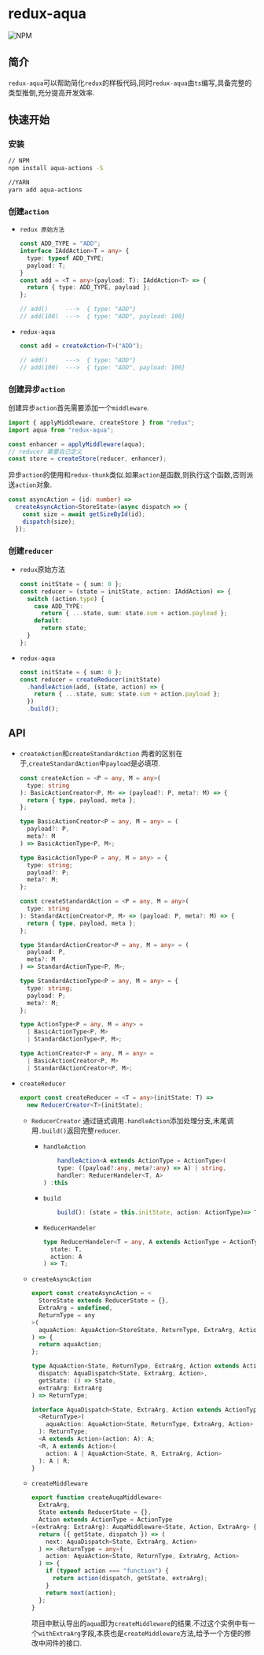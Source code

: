 # redux-aqua

![NPM](https://img.shields.io/npm/l/redux-aqua)

## 简介

`redux-aqua`可以帮助简化`redux`的样板代码,同时`redux-aqua`由`ts`编写,具备完整的类型推倒,充分提高开发效率.

## 快速开始

### 安装

```sh
// NPM
npm install aqua-actions -S

//YARN
yarn add aqua-actions
```

### 创建`action`

- `redux 原始方法`

  ```typescript
  const ADD_TYPE = "ADD";
  interface IAddAction<T = any> {
    type: typeof ADD_TYPE;
    payload: T;
  }
  const add = <T = any>(payload: T): IAddAction<T> => {
    return { type: ADD_TYPE, payload };
  };

  // add()     --->  { type: "ADD"}
  // add(100)  --->  { type: "ADD", payload: 100}
  ```

- `redux-aqua`

  ```typescript
  const add = createAction<T>("ADD");

  // add()     --->  { type: "ADD"}
  // add(100)  --->  { type: "ADD", payload: 100}
  ```

### 创建异步`action`

创建异步`action`首先需要添加一个`middleware`.

```typescript
import { applyMiddleware, createStore } from "redux";
import aqua from "redux-aqua";

const enhancer = applyMiddleware(aqua);
// reducer 需要自己定义
const store = createStore(reducer, enhancer);
```

异步`action`的使用和`redux-thunk`类似.如果`action`是函数,则执行这个函数,否则派送`action`对象.

```typescript
const asyncAction = (id: number) =>
  createAsyncAction<StoreState>(async dispatch => {
    const size = await getSizeById(id);
    dispatch(size);
  });
```

### 创建`reducer`

- `redux`原始方法
  ```typescript
  const initState = { sum: 0 };
  const reducer = (state = initState, action: IAddAction) => {
    switch (action.type) {
      case ADD_TYPE:
        return { ...state, sum: state.sum + action.payload };
      default:
        return state;
    }
  };
  ```
- `redux-aqua`
  ```typescript
  const initState = { sum: 0 };
  const reducer = createReducer(initState)
    .handleAction(add, (state, action) => {
      return { ...state, sum: state.sum + action.payload };
    })
    .build();
  ```

## API

- `createAction`和`createStandardAction`
  两者的区别在于,`createStandardAction`中`payload`是必填项.

  ```typescript
  const createAction = <P = any, M = any>(
    type: string
  ): BasicActionCreator<P, M> => (payload?: P, meta?: M) => {
    return { type, payload, meta };
  };

  type BasicActionCreator<P = any, M = any> = (
    payload?: P,
    meta?: M
  ) => BasicActionType<P, M>;

  type BasicActionType<P = any, M = any> = {
    type: string;
    payload?: P;
    meta?: M;
  };

  const createStandardAction = <P = any, M = any>(
    type: string
  ): StandardActionCreator<P, M> => (payload: P, meta?: M) => {
    return { type, payload, meta };
  };

  type StandardActionCreator<P = any, M = any> = (
    payload: P,
    meta?: M
  ) => StandardActionType<P, M>;

  type StandardActionType<P = any, M = any> = {
    type: string;
    payload: P;
    meta?: M;
  };

  type ActionType<P = any, M = any> =
    | BasicActionType<P, M>
    | StandardActionType<P, M>;

  type ActionCreator<P = any, M = any> =
    | BasicActionCreator<P, M>
    | StandardActionCreator<P, M>;
  ```

- `createReducer`

  ```typescript
  export const createReducer = <T = any>(initState: T) =>
    new ReducerCreator<T>(initState);
  ```

  - `ReducerCreator`
    通过链式调用`.handleAction`添加处理分支,末尾调用`.build()`返回完整`reducer`.

    - `handleAction`

      ```typescript
          handleAction<A extends ActionType = ActionType>(
          type: ((payload?:any, meta?:any) => A) | string,
          handler: ReducerHandeler<T, A>
      ) :this
      ```

    - `build`

      ```typescript
          build(): (state = this.initState, action: ActionType)=> T
      ```

    - `ReducerHandeler`

      ```typescript
      type ReducerHandeler<T = any, A extends ActionType = ActionType> = (
        state: T,
        action: A
      ) => T;
      ```

  - `createAsyncAction`

    ```typescript
    export const createAsyncAction = <
      StoreState extends ReducerState = {},
      ExtraArg = undefined,
      ReturnType = any
    >(
      aquaAction: AquaAction<StoreState, ReturnType, ExtraArg, ActionType>
    ) => {
      return aquaAction;
    };

    type AquaAction<State, ReturnType, ExtraArg, Action extends ActionType> = (
      dispatch: AquaDispatch<State, ExtraArg, Action>,
      getState: () => State,
      extraArg: ExtraArg
    ) => ReturnType;

    interface AquaDispatch<State, ExtraArg, Action extends ActionType> {
      <ReturnType>(
        aquaAction: AquaAction<State, ReturnType, ExtraArg, Action>
      ): ReturnType;
      <A extends Action>(action: A): A;
      <R, A extends Action>(
        action: A | AquaAction<State, R, ExtraArg, Action>
      ): A | R;
    }
    ```

  - `createMiddleware`

    ```typescript
    export function createAuqaMiddleware<
      ExtraArg,
      State extends ReducerState = {},
      Action extends ActionType = ActionType
    >(extraArg: ExtraArg): AuqaMiddleware<State, Action, ExtraArg> {
      return ({ getState, dispatch }) => (
        next: AquaDispatch<State, ExtraArg, Action>
      ) => <ReturnType = any>(
        action: AquaAction<State, ReturnType, ExtraArg, Action>
      ) => {
        if (typeof action === "function") {
          return action(dispatch, getState, extraArg);
        }
        return next(action);
      };
    }
    ```

    项目中默认导出的`aqua`即为`createMiddleware`的结果.不过这个实例中有一个`withExtraArg`字段,本质也是`createMiddleware`方法,给予一个方便的修改中间件的接口.
